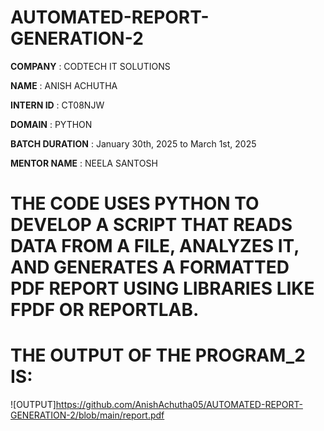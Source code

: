 # AUTOMATED-REPORT-GENERATION-2

**COMPANY** : CODTECH IT SOLUTIONS

**NAME** : ANISH ACHUTHA

**INTERN ID** : CT08NJW

**DOMAIN** : PYTHON

**BATCH DURATION** : January 30th, 2025 to March 1st, 2025

**MENTOR NAME** : NEELA SANTOSH

# THE CODE USES PYTHON TO DEVELOP A SCRIPT THAT READS DATA FROM A FILE, ANALYZES IT, AND GENERATES A FORMATTED PDF REPORT USING LIBRARIES LIKE FPDF OR REPORTLAB.

# THE OUTPUT OF THE PROGRAM_2 IS:

![OUTPUT]https://github.com/AnishAchutha05/AUTOMATED-REPORT-GENERATION-2/blob/main/report.pdf







